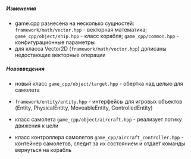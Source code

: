 ##### Изменения

- game.cpp разнесена на несколько сущностей: `framework/math/vector.hpp` - векторная математика; `game_cpp/object/ship.hpp` - класс корабля; `game_cpp/common.hpp` - конфигурационные параметры
- для класса Vector2D (`framework/math/vector.hpp`) дописаны недостающие векторные операции

##### Нововведения

- новый класс `game_cpp/object/target.hpp` - обертка над целью для самолета

- `framework/entity/entity.hpp` - интерфейсы для игровых объектов (Entity, PhysicalEntity, MoveableEntity, ControlledEntity)
- класс самолета `game_cpp/object/aircraft.hpp` - реализует логику движения к цели
- класс контроллера самолетов `game_cpp/aircraft_controller.hpp` - контейнер самолетов, следит за их состоянием и отдает команды вернуться на корабль

